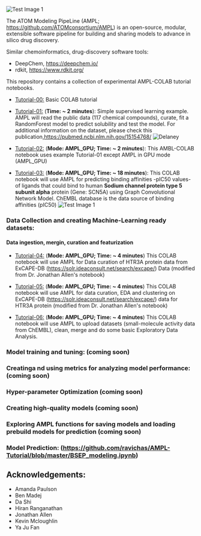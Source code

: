 ![Test Image 1](https://github.com/ravichas/AMPL-Tutorial/blob/master/Img/ATOM.PNG)

The ATOM Modeling PipeLine (AMPL; https://github.com/ATOMconsortium/AMPL) is an open-source, modular, extensible software pipeline for building and sharing models to advance in silico drug discovery.

Similar chemoinformatics, drug-discovery software tools:
* DeepChem, https://deepchem.io/
* rdkit, https://www.rdkit.org/

This repository contains a collection of experimental AMPL-COLAB tutorial notebooks.  

* [Tutorial-00:](https://github.com/ravichas/AMPL-Tutorial/blob/master/00_BasicCOLAB_Tutorial.ipynb) Basic COLAB tutorial

* [Tutorial-01:](https://github.com/ravichas/AMPL-Tutorial/blob/master/01_Delaney_Example.ipynb) (**Time: ~ 2 minutes**): Simple supervised learning example.
AMPL will read the public data (117 chemical compounds), curate, fit a RandomForest model to predict solubility and test the model. For additional information on the dataset, please check this publication,https://pubmed.ncbi.nlm.nih.gov/15154768/ 
![Delaney](https://github.com/ravichas/AMPL-Tutorial/blob/master/Img/Delaney.PNG)

* [Tutorial-02:](https://github.com/ravichas/AMPL-Tutorial/blob/master/02_Delaney_Example_AMPL_GPU.ipynb) (**Mode: AMPL_GPU; Time: ~ 2 minutes**): 
This AMBL-COLAB notebook uses example Tutorial-01 except AMPL in GPU mode (AMPL_GPU)

* [Tutorial-03:](https://github.com/ravichas/AMPL-Tutorial/blob/master/03_CHEMBL26_SCN5A_IC50_example.ipynb) (**Mode: AMPL_GPU; Time: ~ 18 minutes**): 
This COLAB notebook will use AMPL for predicting binding affinities -pIC50 values- of ligands that could bind to human **Sodium channel protein type 5 subunit alpha** protein (Gene: SCN5A) using Graph Convolutional Network Model. ChEMBL database is the data source of binding affinities (pIC50)
![Test Image 1](https://github.com/ravichas/AMPL-Tutorial/blob/master/Img/SCN5A.PNG)

### Data Collection and creating Machine-Learning ready datasets:

#### Data ingestion, mergin, curation and featurization
* [Tutorial-04:](https://github.com/ravichas/AMPL-Tutorial/blob/master/04_explore_data_excape_2_curation.ipynb) (**Mode: AMPL_GPU; Time: ~ 4 minutes**)
This COLAB notebook will use AMPL for Data curation of HTR3A protein data from ExCAPE-DB (https://solr.ideaconsult.net/search/excape/) Data (modified from Dr. Jonathan Allen's notebook)

* [Tutorial-05:](https://github.com/ravichas/AMPL-Tutorial/blob/master/05_explore_data_excape_min_viable_one.ipynb) (**Mode: AMPL_GPU; Time: ~ 4 minutes**)
This COLAB notebook will use AMPL for data curation, EDA and clustering on ExCAPE-DB (https://solr.ideaconsult.net/search/excape/) data for HTR3A protein (modified from Dr. Jonathan Allen's notebook)

* [Tutorial-06:](https://github.com/ravichas/AMPL-Tutorial/blob/master/06_EDA_Curate_Merge_Visualize.ipynb) (**Mode: AMPL_GPU; Time: ~ 4 minutes**)
This COLAB notebook will use AMPL to upload datasets (small-molecule activity data from ChEMBL), clean, merge and do some basic Exploratory Data Analysis.  

### Model training and tuning:  (coming soon)

### Creatinga nd using metrics for analyzing model performance: (coming soon)

### Hyper-parameter Optimization (coming soon)

### Creating high-quality models (coming soon)

### Exploring AMPL functions for saving models and loading prebuild models for prediction (coming soon)

### Model Prediction: (https://github.com/ravichas/AMPL-Tutorial/blob/master/BSEP_modeling.ipynb) 

## Acknowledgements: 
* Amanda Paulson
* Ben Madej 
* Da Shi
* Hiran Ranganathan
* Jonathan Allen
* Kevin Mcloughlin
* Ya Ju Fan

